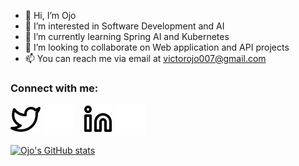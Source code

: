 - 👋 Hi, I’m Ojo 
- 👀 I’m interested in Software Development and AI
- 🌱 I’m currently learning Spring AI and Kubernetes
- 💞️ I’m looking to collaborate on Web application and API projects
- 📫 You can reach me via email at victorojo007@gmail.com

### Connect with me:

[![website](img/twitter-light.svg)](https://twitter.com/OjoOsamudiamen#gh-light-mode-only)
[![website](img/twitter-dark.svg)](https://twitter.com/OjoOsamudiamen#gh-dark-mode-only)
&nbsp;&nbsp;
[![website](img/linkedin-light.svg)](https://linkedin.com/in/osamudiamenojo#gh-light-mode-only)
[![website](img/linkedin-dark.svg)](https://linkedin.com/in/osamudiamenojo#gh-dark-mode-only)

[![Ojo's GitHub stats](https://github-readme-stats-osamudiamen-ojos-projects.vercel.app/api?username=ojov)](https://github.com/ojov/github-readme-stats)
<!--START_SECTION:activity-->
